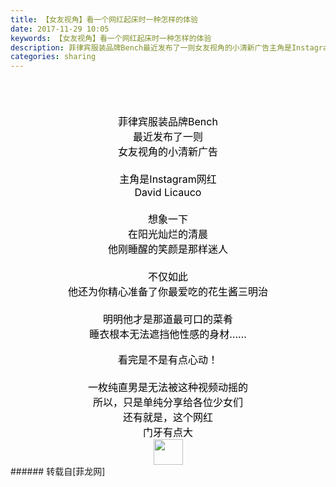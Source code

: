 ```yaml
---
title: 【女友视角】看一个网红起床时一种怎样的体验
date: 2017-11-29 10:05
keywords: 【女友视角】看一个网红起床时一种怎样的体验
description: 菲律宾服装品牌Bench最近发布了一则女友视角的小清新广告主角是Instagram网红David Licauco想象一下在阳光灿烂的清晨他刚睡醒的笑颜是那样迷人不仅如此他还为你精心准备了你最爱吃的花生酱三明治明明他才是那道最可口的菜肴睡衣根本无法遮挡他性感的身材……$('flv_G7H').innerHTML=(mobileplayer() ? "<iframe height='375' width='500' src='http://www.youtube.com/embed/NvqkJ1UOTYY' frameborder=0 allowfullscreen></iframe>" : AC_FL_RunContent('width', '500', 'height', '375', 'allowNetworking', 'internal', 'allowScriptAccess', 'never', 'src', 'http://www.youtube.com/v/NvqkJ1UOTYY&hl=zh_CN&fs=1', 'quality', 'high', 'bgcolor', '#ffffff', 'wmode', 'transparent', 'allowfullscreen', 'true'));看完是不是有点心动！一枚纯直男是无法被这种视频动摇的所以，只是单纯分享给各位少女们还有就是，这个网红 门牙有点大
categories: sharing
---
```

<td class="t_f" id="postmessage_1002724">

<br/>
<br/>
<div align="center"><font color="#000000"><font size="3"><br/>
菲律宾服装品牌Bench<br/>
最近发布了一则<br/>
女友视角的小清新广告<br/>
<br/>
主角是Instagram网红<br/>
David Licauco<br/>
<br/>
想象一下<br/>
在阳光灿烂的清晨<br/>
他刚睡醒的笑颜是那样迷人<br/>
<br/>
不仅如此<br/>
他还为你精心准备了你最爱吃的花生酱三明治<br/>
<br/>
明明他才是那道最可口的菜肴<br/>
睡衣根本无法遮挡他性感的身材……</font><br/>
<span id="flv_G7H"></span><script reload="1" type="36947315a64f9601bc5ab73b-text/javascript">$('flv_G7H').innerHTML=(mobileplayer() ? "<iframe height='375' width='500' src='http://www.youtube.com/embed/NvqkJ1UOTYY' frameborder=0 allowfullscreen></iframe>" : AC_FL_RunContent('width', '500', 'height', '375', 'allowNetworking', 'internal', 'allowScriptAccess', 'never', 'src', 'http://www.youtube.com/v/NvqkJ1UOTYY&hl=zh_CN&fs=1', 'quality', 'high', 'bgcolor', '#ffffff', 'wmode', 'transparent', 'allowfullscreen', 'true'));</script><br/>
<font size="3">看完是不是有点心动！<br/>
<br/>
一枚纯直男是无法被这种视频动摇的<br/>
所以，只是单纯分享给各位少女们<br/>
还有就是，这个网红 <br/>
门牙有点大</font></font></div><div align="center"><font size="3"><font color="#000000"><img alt="" border="0" class="zoom" data-cf-modified-36947315a64f9601bc5ab73b-="" file="http://pic.fxxz.com/up/2017-2/2017022211421266948.jpg" height="41" id="aimg_I22kK" onclick="" onmouseover="" src="http://pic.fxxz.com/up/2017-2/2017022211421266948.jpg" width="47"/></font></font></div></td>
###### 转载自[菲龙网]